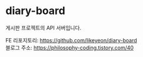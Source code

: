 # diary-board
게시판 프로젝트의 API 서버입니다.

FE 리포지토리: https://github.com/likeyeon/diary-board  
블로그 주소: https://philosophy-coding.tistory.com/40
